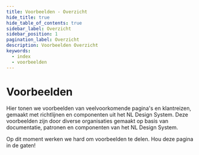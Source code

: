 ```yaml
---
title: Voorbeelden - Overzicht
hide_title: true
hide_table_of_contents: true
sidebar_label: Overzicht
sidebar_position: 1
pagination_label: Overzicht
description: Voorbeelden Overzicht
keywords:
  - index
  - voorbeelden
---
```


# Voorbeelden

Hier tonen we voorbeelden van veelvoorkomende pagina's en klantreizen, gemaakt met richtlijnen en componenten uit het NL Design System. Deze voorbeelden zijn door diverse organisaties gemaakt op basis van documentatie, patronen en componenten van het NL Design System.

Op dit moment werken we hard om voorbeelden te delen. Hou deze pagina in de gaten!

<!-- Overzichtspagina met linkjes naar voorbeeld applicaties van NLDS -->
